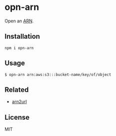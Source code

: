 # opn-arn

Open an [ARN](https://docs.aws.amazon.com/general/latest/gr/aws-arns-and-namespaces.html).

## Installation

```
npm i opn-arn
```

## Usage

```
$ opn-arn arn:aws:s3:::bucket-name/key/of/object
```

## Related

- [arn2url](https://github.com/nak2k/node-arn2url)

## License

MIT
